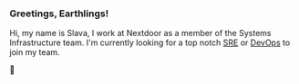 ### Greetings, Earthlings!

Hi, my name is Slava, I work at Nextdoor as a member of the Systems Infrastructure team. I'm currently looking for a top notch [SRE](https://about.nextdoor.com/careers-list/?gh_jid=2588321) or [DevOps](https://about.nextdoor.com/careers-list/?gh_jid=2588324) to join my team. 

:vulcan_salute:
